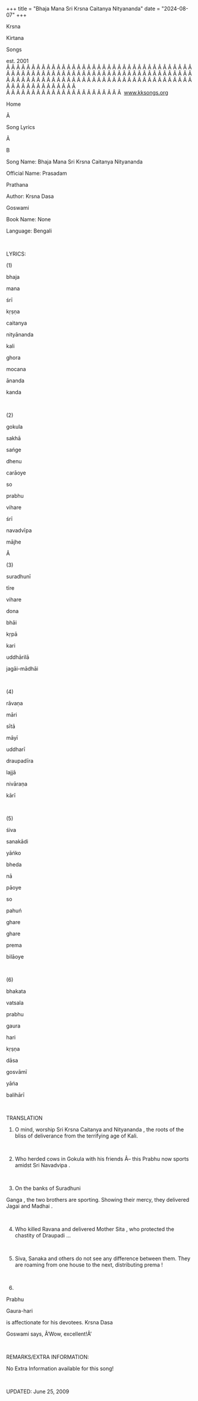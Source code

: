 +++ 
title = "Bhaja Mana Sri Krsna Caitanya Nityananda"
date = "2024-08-07"
+++

Krsna
 
Kirtana
 
Songs

est. 2001
Â Â Â Â Â Â Â Â Â Â Â Â Â Â Â Â Â Â Â Â Â Â Â Â Â Â Â Â Â Â Â Â Â Â Â Â Â Â Â Â Â Â Â Â Â Â Â Â Â Â Â Â Â Â Â Â Â Â Â Â Â Â Â Â Â Â Â Â Â Â Â Â Â Â Â Â Â Â Â Â Â Â Â Â Â Â Â Â Â Â Â Â Â Â Â Â Â Â Â Â Â Â Â Â Â Â Â Â Â Â Â Â Â Â Â Â Â Â Â Â Â Â Â Â Â  
Â Â Â Â Â Â Â Â Â Â Â Â Â Â Â Â Â Â Â Â Â Â Â  
www.kksongs.org








Home
 
Ã 
 
Song Lyrics
 
Ã 
 
B


Song
Name: Bhaja Mana Sri Krsna Caitanya Nityananda


Official Name: 
Prasadam


Prathana


Author: 
Krsna 
Dasa
 
Goswami


Book Name: None


Language: 
Bengali




 


LYRICS:


(1)


bhaja
 
mana
 
śrī


kṛṣṇa
 
caitanya


nityānanda
 


kali
 
ghora
 
mocana


ānanda
 
kanda
 


 


(2)


gokula
 
sakhā
 
sańge
 
dhenu
 
carāoye
 


so
 
prabhu
 
vihare
 
śrī
 
navadvīpa
 
mājhe
 


Â 


(3)


suradhunī
 
tīre
 
vihare
 
dona
 
bhāi




kṛpā
 
kari
 
uddhārilā


jagāi-mādhāi
 


 


(4)


rāvaṇa
 
māri
 
sītā
 
māyī
 
uddharī
 


draupadīra
 
lajjā
 
nivāraṇa
 
kārī




 


(5)


śiva
 
sanakādi
 
yāńko
 
bheda
 
nā
 
pāoye
 


so
 
pahuń
 
ghare
 
ghare
 
prema


bilāoye
 


 


(6)


bhakata
 
vatsala
 
prabhu
 
gaura
 
hari




kṛṣṇa
 
dāsa
 
gosvāmī
 
yāńa
 
balihārī
 




 


TRANSLATION


1) O mind, worship Sri Krsna 
Caitanya
 and 
Nityananda
, the roots of the bliss of deliverance from the
terrifying age of Kali.


 


2) Who herded cows in 
Gokula
 with his friends
Â– this 
Prabhu
 now sports amidst Sri 
Navadvipa
.


 


3) On the banks of 
Suradhuni
 
Ganga
, the two brothers are sporting. Showing their mercy,
they delivered 
Jagai
 and 
Madhai
.


 


4) Who killed 
Ravana
 and delivered Mother 
Sita
, who protected the chastity of 
Draupadi
...


 


5) Siva, 
Sanaka
 and others do not see any
difference between them. They are roaming from one house to the next,
distributing 
prema
!


 


6) 
Prabhu
 
Gaura-hari

is affectionate for his devotees. Krsna 
Dasa
 
Goswami
 says, Â‘Wow, excellent!Â’


 


REMARKS/EXTRA INFORMATION:


No Extra Information available for this song!


 


UPDATED:
 June 25, 2009